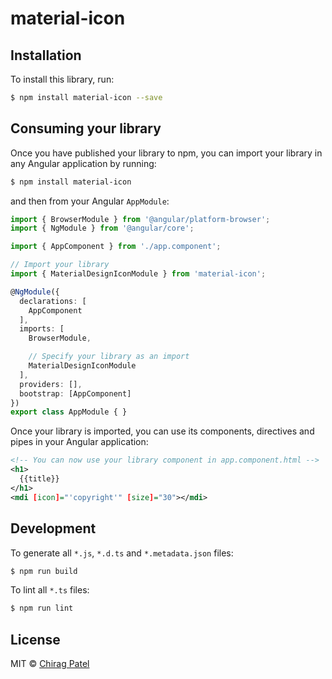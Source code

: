 # material-icon

## Installation

To install this library, run:

```bash
$ npm install material-icon --save
```

## Consuming your library

Once you have published your library to npm, you can import your library in any Angular application by running:

```bash
$ npm install material-icon
```

and then from your Angular `AppModule`:

```typescript
import { BrowserModule } from '@angular/platform-browser';
import { NgModule } from '@angular/core';

import { AppComponent } from './app.component';

// Import your library
import { MaterialDesignIconModule } from 'material-icon';

@NgModule({
  declarations: [
    AppComponent
  ],
  imports: [
    BrowserModule,

    // Specify your library as an import
    MaterialDesignIconModule
  ],
  providers: [],
  bootstrap: [AppComponent]
})
export class AppModule { }
```

Once your library is imported, you can use its components, directives and pipes in your Angular application:

```xml
<!-- You can now use your library component in app.component.html -->
<h1>
  {{title}}
</h1>
<mdi [icon]="'copyright'" [size]="30"></mdi>
```

## Development

To generate all `*.js`, `*.d.ts` and `*.metadata.json` files:

```bash
$ npm run build
```

To lint all `*.ts` files:

```bash
$ npm run lint
```

## License

MIT © [Chirag Patel](mailto:kanchi7880@gmail.com)
